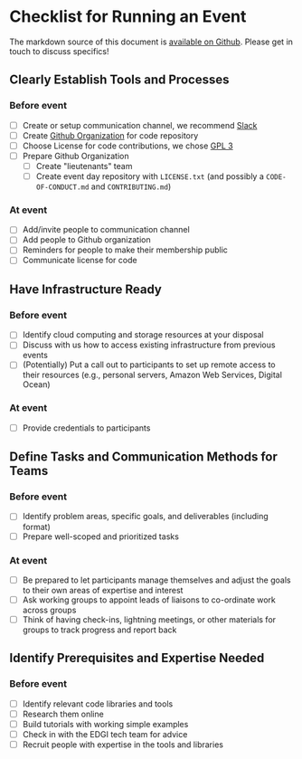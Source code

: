 # Checklist for Running an Event

The markdown source of this document is [available on Github](https://github.com/edgi-govdata-archiving/overview/blob/master/CHECKLIST.md). Please get in touch to discuss specifics!

## Clearly Establish Tools and Processes

### Before event

- [ ] Create or setup communication channel, we recommend [Slack](https://slack.com)
- [ ] Create [Github Organization](https://github.com) for code repository
- [ ] Choose License for code contributions, we chose [GPL 3](https://www.gnu.org/licenses/quick-guide-gplv3.html)
- [ ] Prepare Github Organization
  - [ ] Create "lieutenants" team
  - [ ] Create event day repository with `LICENSE.txt` (and possibly a `CODE-OF-CONDUCT.md` and `CONTRIBUTING.md`)

### At event

- [ ] Add/invite people to communication channel
- [ ] Add people to Github organization
- [ ] Reminders for people to make their membership public
- [ ] Communicate license for code

## Have Infrastructure Ready

### Before event

- [ ] Identify cloud computing and storage resources at your disposal
- [ ] Discuss with us how to access existing infrastructure from previous events
- [ ] (Potentially) Put a call out to participants to set up remote access to their resources (e.g., personal servers, Amazon Web Services, Digital Ocean)

### At event

- [ ] Provide credentials to participants

## Define Tasks and Communication Methods for Teams

### Before event

- [ ] Identify problem areas, specific goals, and deliverables (including format)
- [ ] Prepare well-scoped and prioritized tasks

### At event

- [ ] Be prepared to let participants manage themselves and adjust the goals to their own areas of expertise and interest
- [ ] Ask working groups to appoint leads of liaisons to co-ordinate work across groups
- [ ] Think of having check-ins, lightning meetings, or other materials for groups to track progress and report back

## Identify Prerequisites and Expertise Needed

### Before event

- [ ] Identify relevant code libraries and tools
- [ ] Research them online
- [ ] Build tutorials with working simple examples
- [ ] Check in with the EDGI tech team for advice
- [ ] Recruit people with expertise in the tools and libraries
